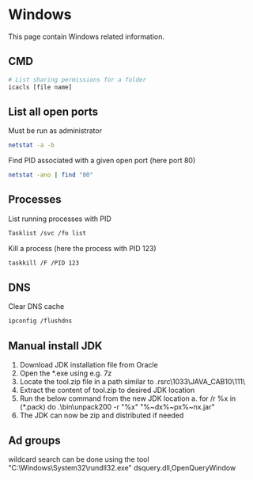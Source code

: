 # Windows

This page contain Windows related information.

## CMD

```bash
# List sharing permissions for a folder
icacls [file name]
```

## List all open ports

Must be run as administrator

```bash
netstat -a -b
```

Find PID associated with a given open port (here port 80)

```bash
netstat -ano | find "80"
```

## Processes

List running processes with PID

```bash
Tasklist /svc /fo list
```

Kill a process (here the process with PID 123)

```bash
taskkill /F /PID 123
```

## DNS

Clear DNS cache

```bash
ipconfig /flushdns
```

## Manual install JDK

1. Download JDK installation file from Oracle
2. Open the *.exe using e.g. 7z
3. Locate the tool.zip file in a path similar to \.rsrc\1033\JAVA_CAB10\111\
4. Extract the content of tool.zip to desired JDK location
5. Run the below command from the new JDK location 
    a. for /r %x in (*.pack) do .\bin\unpack200 -r "%x" "%~dx%~px%~nx.jar"
6. The JDK can now be zip and distributed if needed

## Ad groups

wildcard search can be done using the tool
"C:\Windows\System32\rundll32.exe" dsquery.dll,OpenQueryWindow
